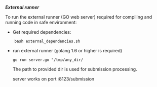 ***External runner***

To run the external runner (GO web server) required for compiling and running code in safe environment:

* Get required dependencies:

```
    bash external_dependencies.sh
```

* run external runner
    (golang 1.6 or higher is required)

    `go run server.go "/tmp/any_dir/`
    
    The path to provided dir is used for submission processing.

    server works on port :8123/submission
   
